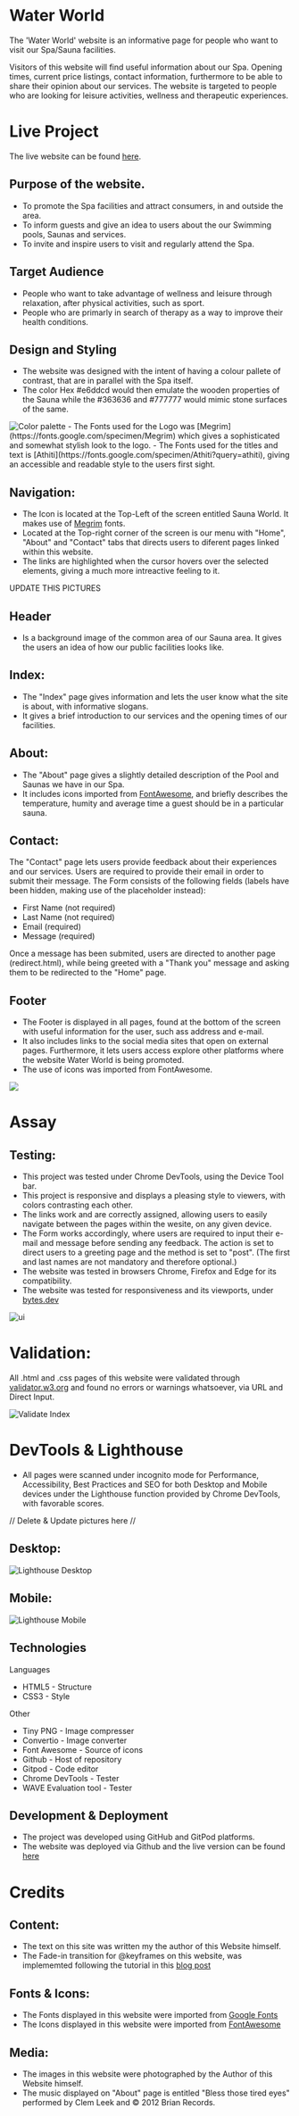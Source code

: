# Water World

The 'Water World' website is an informative page for people who want to visit our Spa/Sauna facilities.

Visitors of this website will find useful information about our Spa.
Opening times, current price listings, contact information, furthermore to be able to share their opinion about our services.
The website is targeted to people who are looking for leisure activities, wellness and therapeutic experiences.

# Live Project
The live website can be found [here](https://tiagoma90.github.io/water-world/index.html).

## Purpose of the website.
- To promote the Spa facilities and attract consumers, in and outside the area.
- To inform guests and give an idea to users about the our Swimming pools, Saunas and services.
- To invite and inspire users to visit and regularly attend the Spa.

## Target Audience
- People who want to take advantage of wellness and leisure through relaxation, after physical activities, such as sport.
- People who are primarly in search of therapy as a way to improve their health conditions.

## Design and Styling
- The website was designed with the intent of having a colour pallete of contrast, that are in parallel with the Spa itself.
- The color Hex #e6ddcd would then emulate the wooden properties of the Sauna while the #363636 and #777777 would mimic stone surfaces of the same.
<img src="assets/screenshots/colors.webp" alt="Color palette">
- The Fonts used for the Logo was [Megrim](https://fonts.google.com/specimen/Megrim) which gives a sophisticated and somewhat stylish look to the logo.
- The Fonts used for the titles and text is [Athiti](https://fonts.google.com/specimen/Athiti?query=athiti), giving an accessible and readable style to the users first sight.

## Navigation:
- The Icon is located at the Top-Left of the screen entitled Sauna World. It makes use of [Megrim](https://fonts.google.com/specimen/Megrim?query=megrim) fonts.
- Located at the Top-right corner of the screen is our menu with "Home", "About" and "Contact" tabs that directs users to diferent pages linked within this website.
- The links are highlighted when the cursor hovers over the selected elements, giving a much more intreactive feeling to it.

UPDATE THIS PICTURES

## Header
- Is a background image of the common area of our Sauna area. It gives the users an idea of how our public facilities looks like.


## Index:
- The "Index" page gives information and lets the user know what the site is about, with informative slogans.
- It gives a brief introduction to our services and the opening times of our facilities.

## About:
- The "About" page gives a slightly detailed description of the Pool and Saunas we have in our Spa.
- It includes icons imported from [FontAwesome](https://fontawesome.com/), and briefly describes the temperature, humity and average time a guest should be in a particular sauna.

## Contact:
The "Contact" page lets users provide feedback about their experiences and our services. Users are required to provide their email in order to submit their message.
The Form consists of the following fields (labels have been hidden, making use of the placeholder instead):

- First Name (not required)
- Last Name (not required)
- Email (required)
- Message (required)

Once a message has been submited, users are directed to another page (redirect.html), while being greeted with a "Thank you" message and asking them to be redirected to the "Home" page.



## Footer
- The Footer is displayed in all pages, found at the bottom of the screen with useful information for the user, such ass address and e-mail.
- It also includes links to the social media sites that open on external pages. Furthermore, it lets users access explore other platforms where the website Water World is being promoted.
- The use of icons was imported from FontAwesome.

<img src="assets/screenshots/foot.webp" lat="footer">

# Assay

## Testing:
- This project was tested under Chrome DevTools, using the Device Tool bar.
- This project is responsive and displays a pleasing style to viewers, with colors contrasting each other.
- The links work and are correctly assigned, allowing users to easily navigate between the pages within the wesite, on any given device.
- The Form works accordingly, where users are required to input their e-mail and message before sending any feedback. The action is set to direct users to a greeting page and the method is set to "post". (The first and last names are not mandatory and therefore optional.)
- The website was tested in browsers Chrome, Firefox and Edge for its compatibility.
- The website was tested for responsiveness and its viewports, under [bytes.dev](https://ui.dev/amiresponsive?url=https://tiagoma90.github.io/Portfolio-one/index.html)

<img src="assets/screenshots/bytesdevresp.webp" alt="ui">


# Validation:
All .html and .css pages of this website were validated through [validator.w3.org](https://validator.w3.org/#validate_by_input) and found no errors or warnings whatsoever, via URL and Direct Input.

<img src="assets/screenshots/w3display.webp" alt="Validate Index">


# DevTools & Lighthouse

- All pages were scanned under incognito mode for Performance, Accessibility, Best Practices and SEO for both Desktop and Mobile devices under the Lighthouse function provided by Chrome DevTools, with favorable scores.

// Delete & Update pictures here //
## Desktop:
<img src="assets/screenshots/lighthousedesktop.webp" alt="Lighthouse Desktop">

## Mobile:
<img src="assets/screenshots/lighthousemobile.webp" alt="Lighthouse Mobile">

## Technologies

Languages
- HTML5 - Structure
- CSS3 - Style

Other
- Tiny PNG - Image compresser
- Convertio - Image converter
- Font Awesome - Source of icons
- Github - Host of repository
- Gitpod - Code editor
- Chrome DevTools - Tester
- WAVE Evaluation tool - Tester

## Development & Deployment
- The project was developed using GitHub and GitPod platforms.
- The website was deployed via Github and the live version can be found [here](https://tiagoma90.github.io/sauna-world/)

# Credits

## Content:
- The text on this site was written my the author of this Website himself.
- The Fade-in transition for @keyframes on this website, was implememted following the tutorial in this [blog post](https://blog.hubspot.com/website/css-fade-in#image-transition)

## Fonts & Icons:
- The Fonts displayed in this website were imported from [Google Fonts](https://fonts.google.com/knowledge)
- The Icons displayed in this website were imported from [FontAwesome](https://fontawesome.com/)

## Media:
- The images in this website were photographed by the Author of this Website himself.
- The music displayed on "About" page is entitled "Bless those tired eyes" performed by Clem Leek and © 2012 Brian Records.